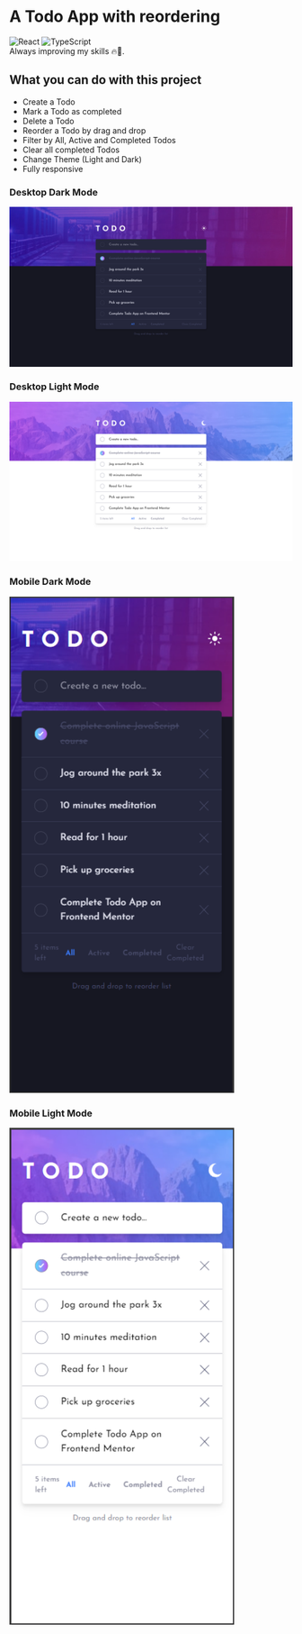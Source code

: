# A Todo App with reordering

![React](https://img.shields.io/badge/react-%2320232a.svg?style=for-the-badge&logo=react&logoColor=%2361DAFB) ![TypeScript](https://img.shields.io/badge/typescript-%23007ACC.svg?style=for-the-badge&logo=typescript&logoColor=white) <br />
Always improving my skills 🔥🚀.

## What you can do with this project

- Create a Todo
- Mark a Todo as completed
- Delete a Todo
- Reorder a Todo by drag and drop
- Filter by All, Active and Completed Todos
- Clear all completed Todos
- Change Theme (Light and Dark)
- Fully responsive

### Desktop Dark Mode

<img src="/public/screenshots/desktop-dark.png" alt="Desktop Dark Mode" style="height: auto; width:600px;"/>

### Desktop Light Mode

<img src="/public/screenshots/desktop-light.png" alt="Desktop Light Mode" style="height: auto; width:600px;"/>

### Mobile Dark Mode

<img src="/public/screenshots/mobile-dark.png" alt="Mobile Dark Mode" style="height: auto; width:400px;"/>

### Mobile Light Mode

<img src="/public/screenshots/mobile-light.png" alt="Mobile Light Mode" style="height: auto; width:400px;"/>
